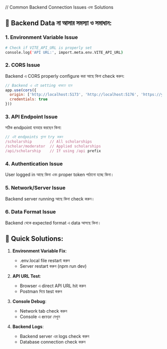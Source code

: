 // Common Backend Connection Issues এবং Solutions

## 🔧 Backend Data না আসার সমস্যা ও সমাধান:

### 1. **Environment Variable Issue**
```bash
# Check if VITE_API_URL is properly set
console.log('API URL:', import.meta.env.VITE_API_URL)
```

### 2. **CORS Issue** 
Backend এ CORS properly configure করা আছে কিনা check করুন:
```javascript
// Backend এ এই setting থাকতে হবে
app.use(cors({
  origin: ['http://localhost:5173', 'http://localhost:5176', 'https://your-domain.com'],
  credentials: true
}))
```

### 3. **API Endpoint Issue**
সঠিক endpoint ব্যবহার করছেন কিনা:
```javascript
// এই endpoints গুলো try করুন
/scholarship        // All scholarships
/scholar/moderator  // Applied scholarships
/api/scholarship    // If using /api prefix
```

### 4. **Authentication Issue**
User logged in আছে কিনা এবং proper token পাঠানো হচ্ছে কিনা।

### 5. **Network/Server Issue**
Backend server running আছে কিনা check করুন।

### 6. **Data Format Issue**  
Backend থেকে expected format এ data আসছে কিনা।

## 🚀 Quick Solutions:

1. **Environment Variable Fix**:
   - .env.local file restart করুন
   - Server restart করুন (npm run dev)

2. **API URL Test**:
   - Browser এ direct API URL hit করুন
   - Postman দিয়ে test করুন

3. **Console Debug**:
   - Network tab check করুন
   - Console এ error দেখুন

4. **Backend Logs**:
   - Backend server এর logs check করুন
   - Database connection check করুন